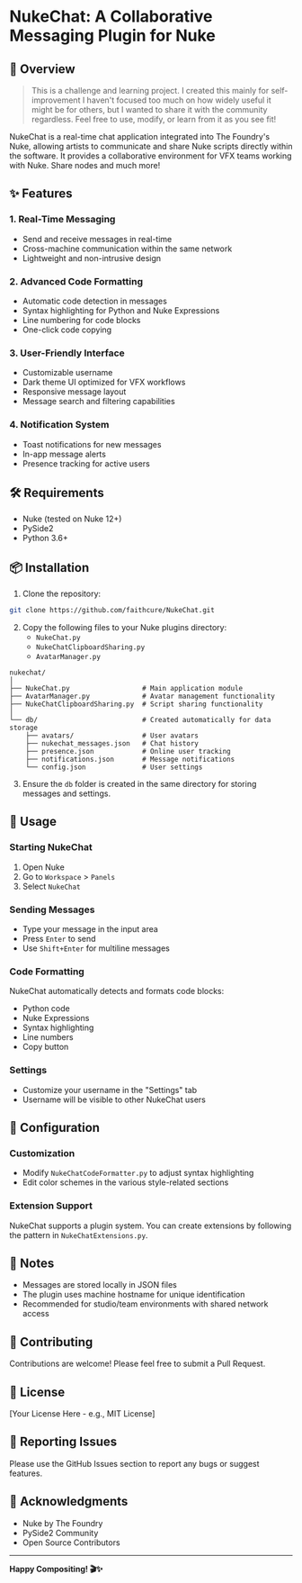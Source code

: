# NukeChat: A Collaborative Messaging Plugin for Nuke
## 🚀 Overview
> This is a challenge and learning project. I created this mainly for self-improvement I haven't focused too much on how widely useful it might be for others, but I wanted to share it with the community regardless. Feel free to use, modify, or learn from it as you see fit!

NukeChat is a real-time chat application integrated into The Foundry's Nuke, allowing artists to communicate and share Nuke scripts directly within the software. It provides a collaborative environment for VFX teams working with Nuke. Share nodes and much more!

## ✨ Features

### 1. Real-Time Messaging
- Send and receive messages in real-time
- Cross-machine communication within the same network
- Lightweight and non-intrusive design

### 2. Advanced Code Formatting
- Automatic code detection in messages
- Syntax highlighting for Python and Nuke Expressions
- Line numbering for code blocks
- One-click code copying

### 3. User-Friendly Interface
- Customizable username
- Dark theme UI optimized for VFX workflows
- Responsive message layout
- Message search and filtering capabilities

### 4. Notification System
- Toast notifications for new messages
- In-app message alerts
- Presence tracking for active users

## 🛠 Requirements

- Nuke (tested on Nuke 12+)
- PySide2
- Python 3.6+

## 📦 Installation

1. Clone the repository:
```bash
git clone https://github.com/faithcure/NukeChat.git
```

2. Copy the following files to your Nuke plugins directory:
   - `NukeChat.py`
   - `NukeChatClipboardSharing.py`
   - `AvatarManager.py`

```
nukechat/
│
├── NukeChat.py                  # Main application module
├── AvatarManager.py             # Avatar management functionality
├── NukeChatClipboardSharing.py  # Script sharing functionality
│
└── db/                          # Created automatically for data storage
    ├── avatars/                 # User avatars
    ├── nukechat_messages.json   # Chat history
    ├── presence.json            # Online user tracking
    ├── notifications.json       # Message notifications
    └── config.json              # User settings
```

3. Ensure the `db` folder is created in the same directory for storing messages and settings.

## 🚀 Usage

### Starting NukeChat
1. Open Nuke
2. Go to `Workspace` > `Panels`
3. Select `NukeChat`

### Sending Messages
- Type your message in the input area
- Press `Enter` to send
- Use `Shift+Enter` for multiline messages

### Code Formatting
NukeChat automatically detects and formats code blocks:
- Python code
- Nuke Expressions
- Syntax highlighting
- Line numbers
- Copy button

### Settings
- Customize your username in the "Settings" tab
- Username will be visible to other NukeChat users

## 🔧 Configuration

### Customization
- Modify `NukeChatCodeFormatter.py` to adjust syntax highlighting
- Edit color schemes in the various style-related sections

### Extension Support
NukeChat supports a plugin system. You can create extensions by following the pattern in `NukeChatExtensions.py`.

## 📝 Notes
- Messages are stored locally in JSON files
- The plugin uses machine hostname for unique identification
- Recommended for studio/team environments with shared network access

## 🤝 Contributing
Contributions are welcome! Please feel free to submit a Pull Request.

## 📄 License
[Your License Here - e.g., MIT License]

## 🐞 Reporting Issues
Please use the GitHub Issues section to report any bugs or suggest features.

## 🙌 Acknowledgments
- Nuke by The Foundry
- PySide2 Community
- Open Source Contributors

---

**Happy Compositing! 🎬✨**
